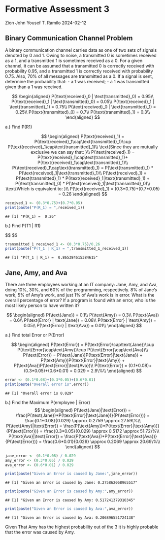 Formative Assessment 3
================
Zion John Yousef T. Ramilo
2024-02-12

## Binary Communication Channel Problem

A binary communication channel carries data as one of two sets of
signals denoted by 0 and 1. Owing to noise, a transmitted 0 is sometimes
received as a 1, and a transmitted 1 is sometimes received as a 0. For a
given channel, it can be assumed that a transmitted 0 is correctly
received with probability 0.95, and a transmitted 1 is correctly
received with probability 0.75. Also, 70% of all messages are
transmitted as a 0. If a signal is sent, determine the probability
that: - a 1 was received; - a 1 was transmitted given than a 1 was
received.

$$
\begin{aligned}
P(\text{received}_0 | \text{transmitted}_0) = 0.95\\
P(\text{received}_1 | \text{transmitted}_0) = 0.05\\
P(\text{received}_1 | \text{transmitted}_1) = 0.75\\
P(\text{received}_0 | \text{transmitted}_1) = 0.25\\
P(\text{transmitted}_0) = 0.7\\
P(\text{transmitted}_1) = 0.3\\
\end{aligned}
$$

a.) Find P(R1)

$$
\begin{aligned}
P(\text{received}_1) = P(\text{received}_1\cap\text{transmitted}_1)\cup P(\text{received}_1\cap\text{transmitted}_1)\\
\text{Since they are mutually exclusive we can say that: }\\
P(\text{received}_1) = P(\text{received}_1\cap\text{transmitted}_1)+ P(\text{received}_1\cap\text{transmitted}_1)\\
P(\text{received}_1\cap\text{transmitted}_1) = P(\text{transmitted}_1) * P(\text{received}_1|\text{transmitted}_1)\\
P(\text{received}_1) = P(\text{transmitted}_1) * P(\text{received}_1|\text{transmitted}_1) + P(\text{transmitted}_0) * P(\text{received}_1|\text{transmitted}_0)\\
\text{Which is equivalent to: }\\
P(\text{received}_1) = (0.3*0.75)+(0.7*0.05) = 0.26
\end{aligned}
$$

``` r
received_1 <- (0.3*0.75)+(0.7*0.05)
print(paste("P(R_1) = ",received_1))
```

    ## [1] "P(R_1) =  0.26"

b.) Find P(T1 \| R1)

\$\$
\$\$

``` r
transmitted_1_received_1 <- (0.3*0.75)/0.26
print(paste("P(T_1 | R_1) = ",transmitted_1_received_1))
```

    ## [1] "P(T_1 | R_1) =  0.865384615384615"

## Jane, Amy, and Ava

There are three employees working at an IT company: Jane, Amy, and Ava,
doing 10%, 30%, and 60% of the programming, respectively. 8% of Jane’s
work, 5% of Amy’s work, and just 1% of Ava‘s work is in error. What is
the overall percentage of error? If a program is found with an error,
who is the most likely person to have written it?

$$
\begin{aligned}
P(\text{Jane}) = 0.1\\
P(\text{Amy}) = 0.3\\
P(\text{Ava}) = 0.6\\
P(\text{Error} | \text{Jane}) = 0.08\\
P(\text{Error} | \text{Amy}) = 0.05\\
P(\text{Error} | \text{Ava}) = 0.01\\
\end{aligned}
$$

a.) Find total Error or P(Error)

$$
\begin{aligned}
P(\text{Error}) = P(\text{Error}\cap\text{Jane})\cup P(\text{Error}\cap\text{Amy})\cup P(\text{Error}\cap\text{Ava})\\
P(\text{Error}) = P(\text{Jane})P(\text{Error}|\text{Jane}) + P(\text{Amy})P(\text{Error}|\text{Amy}) + P(\text{Ava})P(\text{Error}|\text{Ava})\\
P(\text{Error}) = (0.1*0.08)+(0.3*0.05)+(0.6*0.01) = 0.029 = 2.9\%\\
\end{aligned}
$$

``` r
error <- (0.1*0.08)+(0.3*0.05)+(0.6*0.01)
print(paste("Overall error is",error))
```

    ## [1] "Overall error is 0.029"

b.) Find the Maximum P(employee \| Error) 
$$
\begin{aligned}
P(\text{Jane}|\text{Error}) = \frac{P(\text{Jane})*P(\text{Error}|\text{Jane})}{P(\text{Error})} = \frac{0.1*0.08}{0.029} \approx 0.2759 \approx 27.59\%\\
P(\text{Amy}|\text{Error}) = \frac{P(\text{Amy})*P(\text{Error}|\text{Amy})}{P(\text{Error})} = \frac{0.3*0.05}{0.029} \approx 0.5172 \approx 51.72\%\\
P(\text{Ava}|\text{Error}) = \frac{P(\text{Ava})*P(\text{Error}|\text{Ava})}{P(\text{Error})} = \frac{0.6*0.01}{0.029} \approx 0.2069 \approx 20.69\%\\
\end{aligned}
$$

``` r
jane_error <- (0.1*0.08) / 0.029
amy_error <- (0.3*0.05) / 0.029
ava_error <- (0.6*0.01) / 0.029

print(paste("Given an Error is caused by Jane:",jane_error))
```

    ## [1] "Given an Error is caused by Jane: 0.275862068965517"

``` r
print(paste("Given an Error is caused by Amy:",amy_error))
```

    ## [1] "Given an Error is caused by Amy: 0.517241379310345"

``` r
print(paste("Given an Error is caused by Ava:",ava_error))
```

    ## [1] "Given an Error is caused by Ava: 0.206896551724138"

Given That Amy has the highest probability out of the 3 it is highly
probable that the error was caused by Amy.
